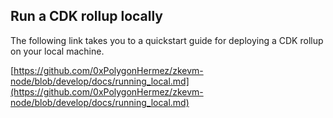 ## Run a CDK rollup locally

The following link takes you to a quickstart guide for deploying a CDK rollup on your local machine.

[https://github.com/0xPolygonHermez/zkevm-node/blob/develop/docs/running_local.md](https://github.com/0xPolygonHermez/zkevm-node/blob/develop/docs/running_local.md)
